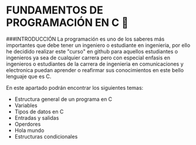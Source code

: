 # FUNDAMENTOS DE PROGRAMACIÓN EN C :checkered_flag:
###INTRODUCCIÓN
La programación es uno de los saberes más importantes que debe tener un ingeniero o estudiante en ingenieria, por ello he decidido realizar este "curso"
en github para aquellos estudiantes o ingenieros ya sea de cualquier carrera pero con especial enfasis en ingenieros o estudiantes de la carrera de
ingenieria en comunicaciones y electronica puedan aprender o reafirmar sus conocimientos en este bello lenguaje que es C.

En este apartado podrán encontrar los siguientes temas:

<ul>
    <li><a href="01 - EstructuraGeneral.md"></a>Estructura general de un programa en C</li>
    <li><a href="02 - Variables.md"></a>Variables</li>
    <li><a href="03 - TiposDeDatos.md"></a>Tipos de datos en C</li>
    <li><a href="04 - EntradaSalida.md"></a>Entradas y salidas</li>
    <li><a href="05 - Operadores.md"></a>Operdores</li>
    <li><a href="06 - HolaMundo.c"></a>Hola mundo</li>
    <li><a href="07 - EstructurasCondicionales/07 - EstructurasCondicionales.md"></a>Estructuras condicionales</li>
</ul>